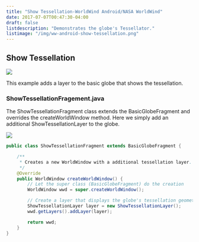 ```yaml
---
title: "Show Tessellation-WorldWind Android/NASA WorldWind"
date: 2017-07-07T00:47:30-04:00
draft: false
listdescription: "Demonstrates the globe's Tessellator."
listimage: "/img/ww-android-show-tessellation.png"
---
```


## Show Tessellation

<img src="/img/ww-android-show-tessellation.png" class="img-responsive center-block">

This example adds a layer to the basic globe that shows the tessellation.

### ShowTessellationFragement.java

The ShowTessellationFragment class extends the BasicGlobeFragment and overrides the createWorldWindow method. Here we simply add an additional ShowTessellationLayer to the globe.

<img src="/img/ww-android-show-tessellation-classes.png" class="img-responsive center-block">

```java
public class ShowTessellationFragment extends BasicGlobeFragment {

    /**
     * Creates a new WorldWindow with a additional tessellation layer.
     */
    @Override
    public WorldWindow createWorldWindow() {
        // Let the super class (BasicGlobeFragment) do the creation
        WorldWindow wwd = super.createWorldWindow();

        // Create a layer that displays the globe's tessellation geometry.
        ShowTessellationLayer layer = new ShowTessellationLayer();
        wwd.getLayers().addLayer(layer);

        return wwd;
    }
}
```